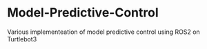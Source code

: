 # Model-Predictive-Control
Various implementeation of model predictive control using ROS2 on Turtlebot3
